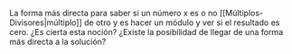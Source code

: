 La forma más directa para saber si un número x es o no [[Múltiplos-Divisores|múltiplo]] de otro y es hacer un módulo y ver si el resultado es cero.
¿Es cierta esta noción? ¿Existe la posibilidad de llegar de una forma más directa a la solución?
